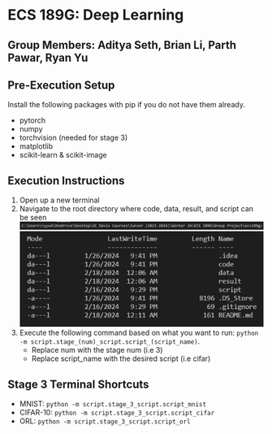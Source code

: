 # ECS 189G: Deep Learning

## Group Members: Aditya Seth, Brian Li, Parth Pawar, Ryan Yu

## Pre-Execution Setup
Install the following packages with pip if you do not have them already.
- pytorch
- numpy
- torchvision (needed for stage 3)
- matplotlib
-  scikit-learn & scikit-image

## Execution Instructions
1. Open up a new terminal
2. Navigate to the root directory where code, data, result, and script can be seen
![root path](./images/image-3.png)
![root contents](./images/image.png)
3. Execute the following command based on what you want to run: `python -m script.stage_(num)_script.script_(script_name)`.
   - Replace num with the stage num (i.e 3)
   - Replace script_name with the desired script (i.e cifar)

## Stage 3 Terminal Shortcuts
   - MNIST: `python -m script.stage_3_script.script_mnist`
   - CIFAR-10: `python -m script.stage_3_script.script_cifar`
   - ORL: `python -m script.stage_3_script.script_orl`
